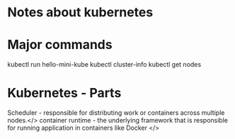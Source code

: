# Notes about kubernetes

# Major commands

kubectl run hello-mini-kube
kubectl cluster-info
kubectl get nodes

# Kubernetes - Parts

Scheduler - responsible for distributing work or containers across multiple nodes.</>
container runtime - the underlying framework that is responsible for running application in containers like Docker </>